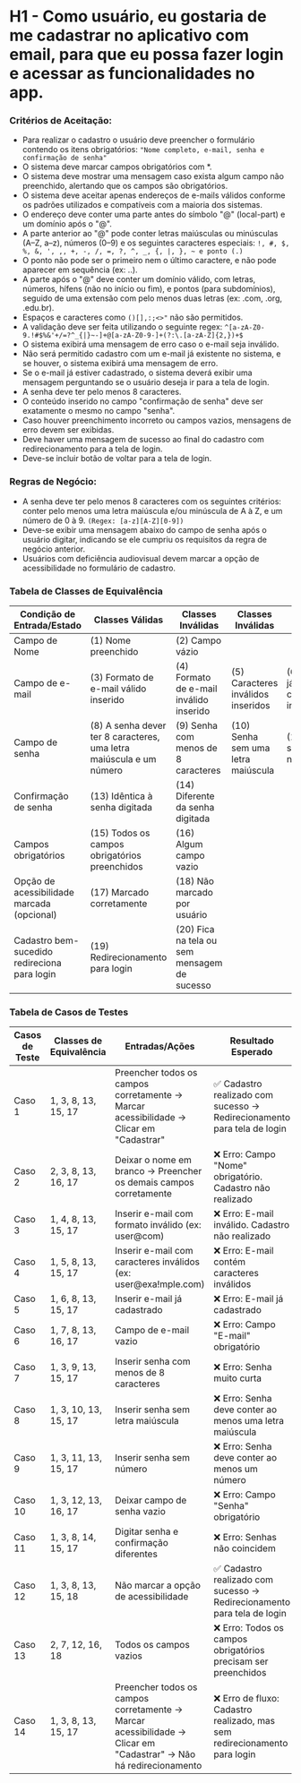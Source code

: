 # H1 - Como usuário, eu gostaria de me cadastrar no aplicativo com email, para que eu possa fazer login e acessar as funcionalidades no app.

### Critérios de Aceitação:

- Para realizar o cadastro o usuário deve preencher o formulário contendo os itens obrigatórios:
`"Nome completo, e-mail, senha e confirmação de senha"`
- O sistema deve marcar campos obrigatórios com *.
- O sistema deve mostrar uma mensagem caso exista algum campo não preenchido, alertando que os campos são obrigatórios.
- O sistema deve aceitar apenas endereços de e-mails válidos conforme os padrões utilizados e compatíveis com a maioria dos sistemas.
- O endereço deve conter uma parte antes do símbolo "@" (local-part) e um domínio após o "@".
- A parte anterior ao "@" pode conter letras maiúsculas ou minúsculas (A–Z, a–z), números (0–9) e os seguintes caracteres especiais: `!, #, $, %, &, ', ,, +, -, /, =, ?, ^, _, {, |, }, ~ e ponto (.)`
- O ponto não pode ser o primeiro nem o último caractere, e não pode aparecer em sequência (ex: ..).
- A parte após o "@" deve conter um domínio válido, com letras, números, hífens (não no início ou fim), e pontos (para subdomínios), seguido de uma extensão com pelo menos duas letras (ex: .com, .org, .edu.br).
- Espaços e caracteres como `()[],:;<>"` não são permitidos.
- A validação deve ser feita utilizando o seguinte regex:
  `^[a-zA-Z0-9.!#$%&'+/=?^_{|}~-]+@[a-zA-Z0-9-]+(?:\.[a-zA-Z]{2,})+$`
- O sistema exibirá uma mensagem de erro caso o e-mail seja inválido.
- Não será permitido cadastro com um e-mail já existente no sistema, e se houver, o sistema exibirá uma mensagem de erro.
- Se o e-mail já estiver cadastrado, o sistema deverá exibir uma mensagem perguntando se o usuário deseja ir para a tela de login.
- A senha deve ter pelo menos 8 caracteres.
- O conteúdo inserido no campo "confirmação de senha" deve ser exatamente o mesmo no campo "senha".
- Caso houver preenchimento incorreto ou campos vazios, mensagens de erro devem ser exibidas.
- Deve haver uma mensagem de sucesso ao final do cadastro com redirecionamento para a tela de login.
- Deve-se incluir botão de voltar para a tela de login.

### Regras de Negócio:
- A senha deve ter pelo menos 8 caracteres com os seguintes critérios: conter pelo menos uma letra maiúscula e/ou minúscula de A à Z, e um número de 0 à 9.
`(Regex: [a-z][A-Z][0-9])`
- Deve-se exibir uma mensagem abaixo do campo de senha após o usuário digitar, indicando se ele cumpriu os requisitos da regra de negócio anterior.
- Usuários com deficiência audiovisual devem marcar a opção de acessibilidade no formulário de cadastro.

### Tabela de Classes de Equivalência


| Condição de Entrada/Estado | Classes Válidas | Classes Inválidas | Classes Inválidas | Classes Inválidas | Classes Inválidas |
| --- | --- | --- | --- | --- | --- |
| Campo de Nome | (1) Nome preenchido | (2) Campo vázio |
| Campo de e-mail| (3) Formato de e-mail válido inserido | (4) Formato de e-mail inválido inserido | (5) Caracteres inválidos inseridos | (6) E-mail já cadastrado inserido | (7) Campo vázio |
| Campo de senha | (8) A senha dever ter 8 caracteres, uma letra maiúscula e um número | (9) Senha com menos de 8 caracteres | (10) Senha sem uma letra maiúscula | (11) Senha sem um número | (12) Campo vázio |
| Confirmação de senha | (13)  Idêntica à senha digitada | (14) Diferente da senha digitada |
| Campos obrigatórios | (15) Todos os campos obrigatórios preenchidos | (16) Algum campo vazio |
| Opção de acessibilidade marcada (opcional) | (17) Marcado corretamente | (18) Não marcado por usuário |
| Cadastro bem-sucedido redireciona para login | (19) Redirecionamento para login | (20) Fica na tela ou sem mensagem de sucesso |


### Tabela de Casos de Testes

| Casos de Teste | Classes de Equivalência | Entradas/Ações | Resultado Esperado |
|----------------|--------------------------|----------------|---------------------|
| Caso 1 | 1, 3, 8, 13, 15, 17 | Preencher todos os campos corretamente → Marcar acessibilidade → Clicar em "Cadastrar" | ✅ Cadastro realizado com sucesso → Redirecionamento para tela de login |
| Caso 2 | 2, 3, 8, 13, 16, 17 | Deixar o nome em branco → Preencher os demais campos corretamente | ❌ Erro: Campo "Nome" obrigatório. Cadastro não realizado |
| Caso 3 | 1, 4, 8, 13, 15, 17 | Inserir e-mail com formato inválido (ex: user@com) | ❌ Erro: E-mail inválido. Cadastro não realizado |
| Caso 4 | 1, 5, 8, 13, 15, 17 | Inserir e-mail com caracteres inválidos (ex: user@exa!mple.com) | ❌ Erro: E-mail contém caracteres inválidos |
| Caso 5 | 1, 6, 8, 13, 15, 17 | Inserir e-mail já cadastrado | ❌ Erro: E-mail já cadastrado |
| Caso 6 | 1, 7, 8, 13, 16, 17 | Campo de e-mail vazio | ❌ Erro: Campo "E-mail" obrigatório |
| Caso 7 | 1, 3, 9, 13, 15, 17 | Inserir senha com menos de 8 caracteres | ❌ Erro: Senha muito curta |
| Caso 8 | 1, 3, 10, 13, 15, 17 | Inserir senha sem letra maiúscula | ❌ Erro: Senha deve conter ao menos uma letra maiúscula |
| Caso 9 | 1, 3, 11, 13, 15, 17 | Inserir senha sem número | ❌ Erro: Senha deve conter ao menos um número |
| Caso 10 | 1, 3, 12, 13, 16, 17 | Deixar campo de senha vazio | ❌ Erro: Campo "Senha" obrigatório |
| Caso 11 | 1, 3, 8, 14, 15, 17 | Digitar senha e confirmação diferentes | ❌ Erro: Senhas não coincidem |
| Caso 12 | 1, 3, 8, 13, 15, 18 | Não marcar a opção de acessibilidade | ✅ Cadastro realizado com sucesso → Redirecionamento para tela de login |
| Caso 13 | 2, 7, 12, 16, 18 | Todos os campos vazios | ❌ Erro: Todos os campos obrigatórios precisam ser preenchidos |
| Caso 14 | 1, 3, 8, 13, 15, 17 | Preencher todos os campos corretamente → Marcar acessibilidade → Clicar em "Cadastrar" → Não há redirecionamento | ❌ Erro de fluxo: Cadastro realizado, mas sem redirecionamento para login |
